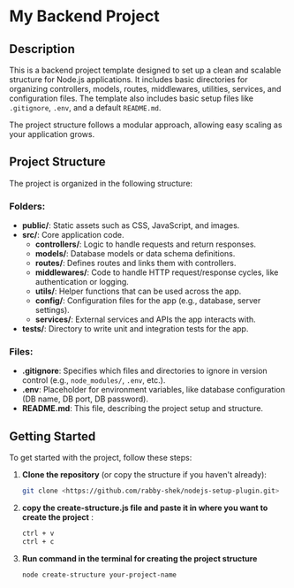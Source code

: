 # My Backend Project

## Description

This is a backend project template designed to set up a clean and scalable structure for Node.js applications. It includes basic directories for organizing controllers, models, routes, middlewares, utilities, services, and configuration files. The template also includes basic setup files like `.gitignore`, `.env`, and a default `README.md`.

The project structure follows a modular approach, allowing easy scaling as your application grows.

## Project Structure

The project is organized in the following structure:

### Folders:

- **public/**: Static assets such as CSS, JavaScript, and images.
- **src/**: Core application code.
  - **controllers/**: Logic to handle requests and return responses.
  - **models/**: Database models or data schema definitions.
  - **routes/**: Defines routes and links them with controllers.
  - **middlewares/**: Code to handle HTTP request/response cycles, like authentication or logging.
  - **utils/**: Helper functions that can be used across the app.
  - **config/**: Configuration files for the app (e.g., database, server settings).
  - **services/**: External services and APIs the app interacts with.
- **tests/**: Directory to write unit and integration tests for the app.

### Files:

- **.gitignore**: Specifies which files and directories to ignore in version control (e.g., `node_modules/`, `.env`, etc.).
- **.env**: Placeholder for environment variables, like database configuration (DB name, DB port, DB password).
- **README.md**: This file, describing the project setup and structure.

## Getting Started

To get started with the project, follow these steps:

1. **Clone the repository** (or copy the structure if you haven't already):

   ```bash
   git clone <https://github.com/rabby-shek/nodejs-setup-plugin.git>

2. **copy the create-structure.js file and paste it in where you want to create the project** :

   ```bash
   ctrl + v 
   ctrl + c 

3. **Run command in the terminal for creating the project structure** 

   ```bash
   node create-structure your-project-name
